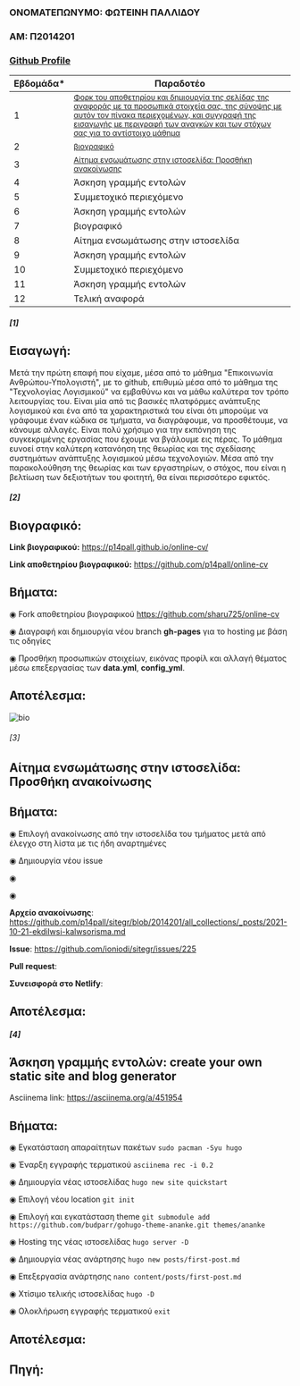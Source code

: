 ### ΟΝΟΜΑΤΕΠΩΝΥΜΟ: ΦΩΤΕΙΝΗ ΠΑΛΛΙΔΟΥ

### ΑΜ: Π2014201

### [Github Profile](https://github.com/p14pall/)

| Εβδομάδα* | Παραδοτέο |
| --- | --- |
| 1 | <sup><a href="#1"> Φορκ του αποθετηρίου και δημιουργία της σελίδας της αναφοράς με τα προσωπικά στοιχεία σας, της σύνοψης με αυτόν τον πίνακα περιεχομένων, και συγγραφή της εισαγωγής με περιγραφή των αναγκών και των στόχων σας για το αντίστοιχο μάθημα </a></sup> |
| 2 | <sup><a href="#2"> βιογραφικό </a></sup> | 
| 3 | <sup><a href="#3"> Αίτημα ενσωμάτωσης στην ιστοσελίδα: Προσθήκη ανακοίνωσης </a></sup> |
| 4 | Άσκηση γραμμής εντολών </a></sup> |
| 5 | Συμμετοχικό περιεχόμενο </a></sup> |
| 6 | Άσκηση γραμμής εντολών </a></sup> |
| 7 | βιογραφικό </a></sup> |
| 8 | Αίτημα ενσωμάτωσης στην ιστοσελίδα </a></sup> |
| 9 | Άσκηση γραμμής εντολών |
| 10 | Συμμετοχικό περιεχόμενο |
| 11 | Άσκηση γραμμής εντολών |
| 12 | Τελική αναφορά |


##### [1]

## Εισαγωγή:
Μετά την πρώτη επαφή που είχαμε, μέσα από το μάθημα "Επικοινωνία Ανθρώπου-Υπολογιστή", με το github, επιθυμώ μέσα από το μάθημα της "Τεχνολογίας Λογισμικού" να εμβαθύνω και να μάθω καλύτερα τον τρόπο λειτουργίας του. Είναι μία από τις βασικές πλατφόρμες ανάπτυξης λογισμικού και ένα από τα χαρακτηριστικά του είναι ότι μπορούμε να γράφουμε έναν κώδικα σε τμήματα, να διαγράφουμε, να προσθέτουμε, να κάνουμε αλλαγές. Είναι πολύ χρήσιμο για την εκπόνηση της συγκεκριμένης εργασίας που έχουμε να βγάλουμε εις πέρας. Το μάθημα ευνοεί στην καλύτερη κατανόηση της θεωρίας και της σχεδίασης συστημάτων ανάπτυξης λογισμικού μέσω τεχνολογιών. Μέσα από την παρακολούθηση της θεωρίας και των εργαστηρίων, ο στόχος, που είναι η βελτίωση των δεξιοτήτων του φοιτητή, θα είναι περισσότερο εφικτός.

##### [2]

## Βιογραφικό:

**Link βιογραφικού:** https://p14pall.github.io/online-cv/

**Link αποθετηρίου βιογραφικού:** https://github.com/p14pall/online-cv

## Βήματα:

◉ Fork αποθετηρίου βιογραφικού https://github.com/sharu725/online-cv

◉ Διαγραφή και δημιουργία νέου branch **gh-pages** για το hosting με βάση τις οδηγίες

◉ Προσθήκη προσωπικών στοιχείων, εικόνας προφίλ και αλλαγή θέματος μέσω επεξεργασίας των **data.yml**, **config_yml**.

## Αποτέλεσμα:

![bio](https://github.com/p14pall/sw-files/blob/main/bio.png)

###### [3]

## Αίτημα ενσωμάτωσης στην ιστοσελίδα: Προσθήκη ανακοίνωσης

## Βήματα:

◉ Επιλογή ανακοίνωσης από την ιστοσελίδα του τμήματος μετά από έλεγχο στη λίστα με τις ήδη αναρτημένες

◉ Δημιουργία νέου issue

◉

◉

**Aρχείο ανακοίνωσης**: https://github.com/p14pall/sitegr/blob/2014201/all_collections/_posts/2021-10-21-ekdilwsi-kalwsorisma.md

**Issue**: https://github.com/ioniodi/sitegr/issues/225

**Pull request**:

**Συνεισφορά στο Netlify**:

## Αποτέλεσμα:

##### [4]

## Άσκηση γραμμής εντολών: create your own static site and blog generator

Asciinema link: https://asciinema.org/a/451954

## Βήματα:

◉ Εγκατάσταση απαραίτητων πακέτων ``sudo pacman -Syu hugo``

◉ Έναρξη εγγραφής τερματικού ``asciinema rec -i 0.2``

◉ Δημιουργία νέας ιστοσελίδας ``hugo new site quickstart``

◉ Επιλογή νέου location ``git init``

◉ Επιλογή και εγκατάσταση theme ``git submodule add https://github.com/budparr/gohugo-theme-ananke.git themes/ananke``

◉ Hosting της νέας ιστοσελίδας ``hugo server -D``

◉ Δημιουργία νέας ανάρτησης ``hugo new posts/first-post.md``

◉ Επεξεργασία ανάρτησης ``nano content/posts/first-post.md``

◉ Χτίσιμο τελικής ιστοσελίδας ``hugo -D``

◉ Ολοκλήρωση εγγραφής τερματικού ``exit``

## Αποτέλεσμα:

## Πηγή:
